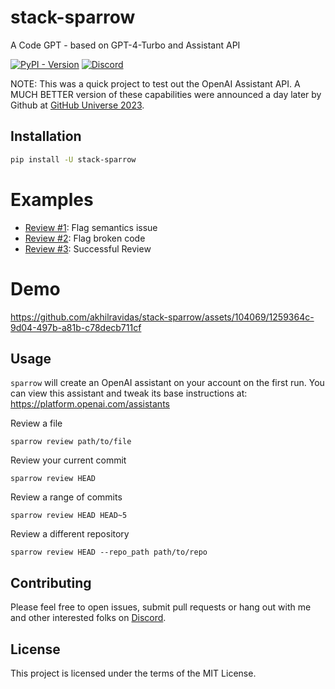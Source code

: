 # stack-sparrow
A Code GPT - based on GPT-4-Turbo and Assistant API

[![PyPI - Version](https://img.shields.io/pypi/v/stack-sparrow)](https://pypi.org/project/stack-sparrow/)
[![Discord](https://img.shields.io/badge/Discord-%235865F2.svg?style=flat&logo=discord&logoColor=white)](https://discord.gg/ZNvjdwrg)

NOTE: This was a quick project to test out the OpenAI Assistant API. A MUCH BETTER version of these capabilities were announced a day later by Github at [GitHub Universe 2023](https://githubuniverse.com/).

## Installation
```bash
pip install -U stack-sparrow
```

# Examples

- [Review #1](https://mod0.ai/stack-sparrow/review-semantics): Flag semantics issue
- [Review #2](https://mod0.ai/stack-sparrow/review-basic-issues): Flag broken code
- [Review #3](https://mod0.ai/stack-sparrow/review-lgtm): Successful Review

# Demo



https://github.com/akhilravidas/stack-sparrow/assets/104069/1259364c-9d04-497b-a81b-c78decb711cf




## Usage

`sparrow` will create an OpenAI assistant on your account on the first run. You can view this assistant and tweak its base instructions at: https://platform.openai.com/assistants

Review a file

```
sparrow review path/to/file
```

Review your current commit

```
sparrow review HEAD
```

Review a range of commits

```
sparrow review HEAD HEAD~5
```

Review a different repository

```
sparrow review HEAD --repo_path path/to/repo
```

## Contributing

Please feel free to open issues, submit pull requests or hang out with me and other interested folks on [Discord](https://discord.gg/ZNvjdwrg).

## License

This project is licensed under the terms of the MIT License.
